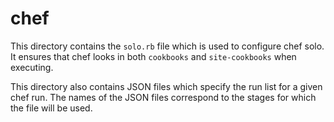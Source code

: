 # chef

This directory contains the `solo.rb` file which is used to configure chef solo. It ensures that chef looks in both `cookbooks` and `site-cookbooks` when executing.

This directory also contains JSON files which specify the run list for a given chef run.  The names of the JSON files correspond to the stages for which the file will be used.
